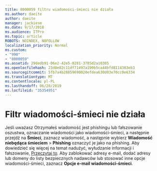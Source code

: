 ```yaml
---
title: 8000059 filtru wiadomości-śmieci nie działa
ms.author: daeite
author: daeite
manager: jackiesm
ms.date: 9/17/2018
ms.audience: ITPro
ms.topic: article
ROBOTS: NOINDEX, NOFOLLOW
localization_priority: Normal
ms.custom:
- "990"
- "8000059"
ms.assetid: 29dedb91-06e2-42e5-8281-3785d2a10305
ms.openlocfilehash: 23d8e02c11df71497a199b5ca44bfd8114383eb3
ms.sourcegitcommit: 5fb7a4b28859690020efdea630d03e70cc0e6334
ms.translationtype: MT
ms.contentlocale: pl-PL
ms.lasthandoff: 06/28/2019
ms.locfileid: "35354951"
---
```

# <a name="spam-filter-not-working"></a>Filtr wiadomości-śmieci nie działa

Jeśli uważasz Otrzymałeś wiadomość jest phishingu lub fałszowanie oszustwa, oznaczanie wiadomości jako wiadomości-śmieci, a następnie przejdź na **Śmieci**, zaznacz wiadomość, a następnie wybierz **Wiadomość niebędąca śmieciem** \> **Phishing** oznaczyć je jako na phishing. Aby dowiedzieć się więcej na temat nadużyć, wyłudzanie informacji i fałszowanie, [Przeczytaj to](https://support.office.com/article/0d882ea5-eedc-4bed-aebc-079ffa1105a3). Aby zablokować adresy e-mail, dodać adresy lub domeny do listy bezpiecznych nadawców lub stosować inne opcje wiadomości-śmieci, zaznacz **Opcje e-mail wiadomości-śmieci**.
  